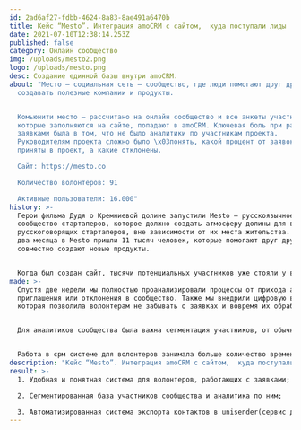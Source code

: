 ```yaml
---
id: 2ad6af27-fdbb-4624-8a83-8ae491a6470b
title: Кейс “Mesto”. Интеграция amoCRM с сайтом,  куда поступали лиды
date: 2021-07-10T12:38:14.253Z
published: false
category: Онлайн сообщество
img: /uploads/mesto2.png
logo: /uploads/mesto.png
desc: Создание единной базы внутри amoCRM.
about: "Место — социальная сеть — сообщество, где люди помогают друг другу
  создавать полезные компании и продукты.


  Комьюнити место — рассчитано на онлайн сообщество и все анкеты участников,
  которые заполняются на сайте, попадают в amoCRM. Ключевая боль при работе с
  заявками была в том, что не было аналитики по участникам проекта.
  Руководителям проекта сложно было \x03понять, какой процент от заявок были
  приняты в проект, а какие отклонены.

  Сайт: https://mesto.co

  Количество волонтеров: 91

  Активные пользователи: 16.000"
history: >-
  Герои фильма Дудя о Кремниевой долине запустили Mesto — русскоязычное
  сообщество стартаперов, которое должно создать атмосферу долины для всех
  русскоговорящих стартаперов, вне зависимости от их места жительства. За первые
  два месяца в Mesto пришли 11 тысяч человек, которые помогают друг другу и
  совместно создают новые продукты.


  Когда был создан сайт, тысячи потенциальных участников уже стояли у виртуальных дверей, а у основателей не было даже площадки. Они за ночь сделали простой сайт и стали собирать заявки; за первые сутки их набралось 10 тысяч.
made: >-
  Спустя две недели мы полностью проанализировали процессы от прихода анкеты до
  приглашения или отклонения в сообщество. Также мы внедрили цифровую воронку,
  которая позволила волонтерам не забывать о заявках и вовремя их обрабатывать. 


  Для аналитиков сообщества была важна сегментация участников, от обычных школьников/студентов/предпринимателей до инвесторов. Мы поработали с сегментацией аудитории — это позволило определить какие участники уходят в отказ. 


  Работа в срм системе для волонтеров занимала больше количество времени, они не успевали обрабатывать заявки достаточно быстро, что оборачивалось длительным временем ответа для претендента в участники #Место. Благодаря автоматическим задачам, волонтёры начали планировать своё рабочее время и обрабатывать большее количество заявок, а также планировать своё время. Теперь, заходя в amoCRM, волонтёры видят количество заявок, которые нужно обработать.
description: "Кейс “Mesto”. Интеграция amoCRM с сайтом,  куда поступали лиды "
result: >-
  1. Удобная и понятная система для волонтеров, работающих с заявками;

  2. Сегментированная база участников сообщества и аналитика по ним;

  3. Автоматизированная система экспорта контактов в unisender(сервис для рассылок) по определенным параметрам.
---
```

